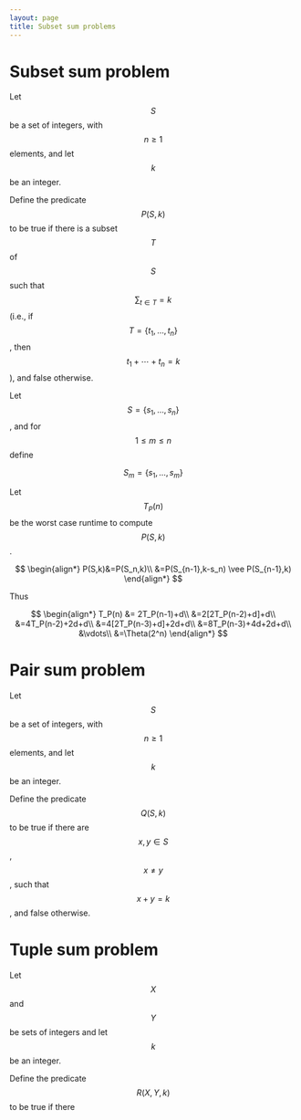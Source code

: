 ```yaml
---
layout: page
title: Subset sum problems
---
```


# Subset sum problem

Let $$S$$ be a set of integers, with $$n \geq 1$$ elements, and let $$k$$ be an integer.

Define the predicate
$$P(S,k)$$ to be true if there is a subset $$T$$ of $$S$$ such that
$$\sum_{t \in T} = k$$ (i.e., if $$T=\{t_1,\ldots,t_n\}$$, then
$$t_1+\cdots+t_n = k$$), and false otherwise.

Let $$S=\{s_1,\ldots,s_n\}$$, and for $$1 \leq m \leq n$$ define

$$S_m=\{s_1,\ldots,s_m\}$$

Let $$T_P(n)$$ be the worst case runtime to compute $$P(S,k)$$.

$$
\begin{align*}
P(S,k)&=P(S_n,k)\\
&=P(S_{n-1},k-s_n) \vee P(S_{n-1},k)
\end{align*}
$$

Thus

$$
\begin{align*}
T_P(n) &= 2T_P(n-1)+d\\
&=2[2T_P(n-2)+d]+d\\
&=4T_P(n-2)+2d+d\\
&=4[2T_P(n-3)+d]+2d+d\\
&=8T_P(n-3)+4d+2d+d\\
&\vdots\\
&=\Theta(2^n)
\end{align*}
$$


# Pair sum problem

Let $$S$$ be a set of integers, with $$n \geq 1$$ elements, and let $$k$$ be an integer.

Define the predicate $$Q(S,k)$$ to be true if there are $$x,y \in S$$, $$x \neq y$$, such that $$x+y=k$$, and false
otherwise.




# Tuple sum problem

Let $$X$$ and $$Y$$ be sets of integers and let $$k$$ be an integer.

Define the predicate $$R(X,Y,k)$$ to be true if there




